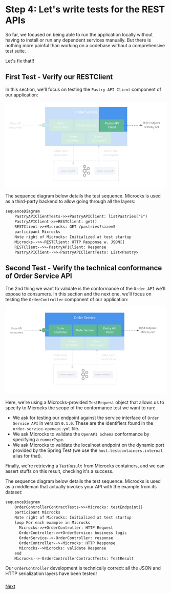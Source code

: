 # Step 4: Let's write tests for the REST APIs

So far, we focused on being able to run the application locally without having to install or run any dependent services manually.
But there is nothing more painful than working on a codebase without a comprehensive test suite.

Let's fix that!!


## First Test - Verify our RESTClient

In this section, we'll focus on testing the `Pastry API Client` component of our application:

![Pastry API Client](./assets/test-pastry-api-client.png)


The sequence diagram below details the test sequence. Microcks is used as a third-party backend to allow going through all the layers:

```mermaid
sequenceDiagram
    PastryAPIClientTests->>+PastryAPIClient: listPastries("S")
    PastryAPIClient->>+RESTClient: get()
    RESTClient->>+Microcks: GET /pastries?size=S
    participant Microcks
    Note right of Microcks: Initialized at test startup
    Microcks-->>-RESTClient: HTTP Response w. JSON[]
    RESTClient-->>-PastryAPIClient: Response
    PastryAPIClient-->>-PastryAPIClientTests: List<Pastry>
```

## Second Test - Verify the technical conformance of Order Service API

The 2nd thing we want to validate is the conformance of the `Order API` we'll expose to consumers. In this section and the next one,
we'll focus on testing the `OrderController` component of our application:

![Order Controller Test](./assets/test-order-service-api.png)


Here, we're using a Microcks-provided `TestRequest` object that allows us to specify to Microcks the scope of the conformance
test we want to run:
* We ask for testing our endpoint against the service interface of `Order Service API` in version `0.1.0`.
  These are the identifiers found in the `order-service-openapi.yml` file.
* We ask Microcks to validate the `OpenAPI Schema` conformance by specifying a `runnerType`.
* We ask Microcks to validate the localhost endpoint on the dynamic port provided by the Spring Test (we use the `host.testcontainers.internal` alias for that).

Finally, we're retrieving a `TestResult` from Microcks containers, and we can assert stuffs on this result, checking it's a success.

The sequence diagram below details the test sequence. Microcks is used as a middleman that actually invokes your API with the example from its dataset: 

```mermaid
sequenceDiagram
    OrderControllerContractTests->>+Microcks: testEndpoint()
    participant Microcks
    Note right of Microcks: Initialized at test startup
    loop For each example in Microcks
      Microcks->>+OrderController: HTTP Request
      OrderController->>+OrderService: business logic
      OrderService-->-OrderController: response
      OrderController-->-Microcks: HTTP Response
      Microcks-->Microcks: validate Response
    end  
    Microcks-->-OrderControllerContractTests: TestResult
```

Our `OrderController` development is technically correct: all the JSON and HTTP serialization layers have been tested!


### 
[Next](step-5-write-async-tests.md)